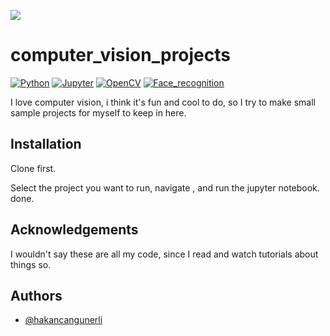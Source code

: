 
![](https://cdn-media-1.freecodecamp.org/images/1*bt-E2YcPafjiPbZFDMMmNQ.jpeg)

# computer_vision_projects

[![Python](https://img.shields.io/badge/Python-3776AB?style=for-the-badge&logo=python&logoColor=white)]()
[![Jupyter](https://img.shields.io/badge/Jupyter-F37626.svg?&style=for-the-badge&logo=Jupyter&logoColor=white)]()
[![OpenCV](https://img.shields.io/badge/OpenCV-27338e?style=for-the-badge&logo=OpenCV&logoColor=white)]()
[![Face_recognition](https://shields.io/badge/face_recognition-darkblue?style=for-the-badge&)]()



I love computer vision, i think it's fun and cool to do, so I try to make small sample projects for myself to keep in here.




## Installation 

Clone first. 

Select the project you want to run, navigate , and run the jupyter notebook. done.

    
## Acknowledgements
I wouldn't say these are all my code, since I read and watch tutorials about things so. 


## Authors

- [@hakancangunerli](https://www.github.com/hakancangunerli)

